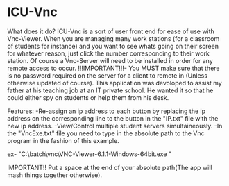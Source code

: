 # ICU-Vnc
What does it do?
	ICU-Vnc is a sort of user front end for ease of use with Vnc-Viewer. When you are managing many work stations (for a classroom of students for instance) and you want to see whats going on their screen for whatever reason, just click the number corresponding to their work station. Of course a Vnc-Server will need to be installed in order for any remote access to occur. 
!!!IMPORTANT!!!- You MUST make sure that there is no password required on the server for a client to remote in (Unless otherwise updated of course).
	This application was devoloped to assist my father at his teaching job at an IT private school. He wanted it so that he could either spy on students or help them from his desk.

Features:
-Re-assign an ip address to each button by replacing the ip address on the corresponding   line to the button in the "IP.txt" file with the new ip address.
-View/Control multiple student servers simultaineously.
-In the "VncExe.txt" file you need to type in the absolute path to the Vnc program in the   fashion of this example.

 ex- "C:\\batch\\vnc\\VNC-Viewer-6.1.1-Windows-64bit.exe "

IMPORTANT!! Put a space at the end of your absolute path(The app will mash things together otherwise).
